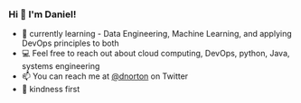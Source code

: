 ### Hi 👋 I'm Daniel! 

<!--
**dnorton/dnorton** is a ✨ _special_ ✨ repository because its `README.md` (this file) appears on your GitHub profile.

Here are some ideas to get you started:

- 🔭 I’m currently working on ...
- 🌱 I’m currently learning ...
- 👯 I’m looking to collaborate on ...
- 🤔 I’m looking for help with ...
- 💬 Ask me about ...
- 📫 How to reach me: ...
- 😄 Pronouns: ...
- ⚡ Fun fact: ...
-->

- 🌱 currently learning - Data Engineering, Machine Learning, and applying DevOps principles to both
- 💻 Feel free to reach out about cloud computing, DevOps, python, Java, systems engineering
- 📫 You can reach me at [@dnorton](https://twitter.com/dnorton) on Twitter
- 💖 kindness first

